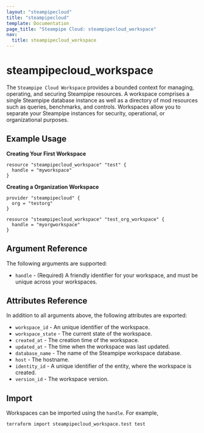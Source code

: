 ```yaml
---
layout: "steampipecloud"
title: "steampipecloud"
template: Documentation
page_title: "Steampipe Cloud: steampipecloud_workspace"
nav:
  title: steampipecloud_workspace
---
```


# steampipecloud_workspace

The `Steampipe Cloud Workspace` provides a bounded context for managing, operating, and securing Steampipe resources.
A workspace comprises a single Steampipe database instance as well as a directory of mod resources such as queries, benchmarks, and controls. Workspaces allow you to separate your Steampipe instances for security, operational, or organizational purposes.

## Example Usage

**Creating Your First Workspace**

```hcl
resource "steampipecloud_workspace" "test" {
  handle = "myworkspace"
}
```

**Creating a Organization Workspace**

```hcl
provider "steampipecloud" {
  org = "testorg"
}

resource "steampipecloud_workspace" "test_org_workspace" {
  handle = "myorgworkspace"
}
```

## Argument Reference

The following arguments are supported:

- `handle` - (Required) A friendly identifier for your workspace, and must be unique across your workspaces.

## Attributes Reference

In addition to all arguments above, the following attributes are exported:

- `workspace_id` - An unique identifier of the workspace.
- `workspace_state` - The current state of the workspace.
- `created_at` - The creation time of the workspace.
- `updated_at` - The time when the workspace was last updated.
- `database_name` - The name of the Steampipe workspace database.
- `host` - The hostname.
- `identity_id` - A unique identifier of the entity, where the workspace is created.
- `version_id` - The workspace version.

## Import

Workspaces can be imported using the `handle`. For example,

```sh
terraform import steampipecloud_workspace.test test
```

